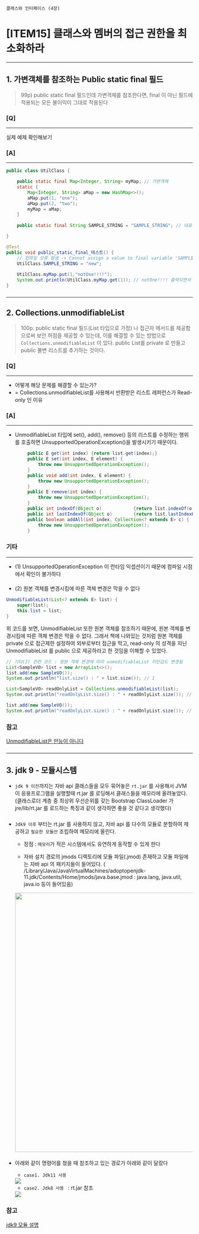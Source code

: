 `클래스와 인터페이스 (4장)`

# [ITEM15] 클래스와 멤버의 접근 권한을 최소화하라

----
## 1. 가변객체를 참조하는 Public static final 필드

> 99p) public static final 필드인데 가변객체를 참조한다면,
final 이 아닌 필드에 적용되는 모든 불이익이 그대로 적용된다


### [Q]
___
실제 예제 확인해보기

### [A]
___
``` java
public class UtilClass {

    public static final Map<Integer, String> myMap; // 가변객체
    static {
        Map<Integer, String> aMap = new HashMap<>();
        aMap.put(1, "one");
        aMap.put(2, "two");
        myMap = aMap;
    }
    
    public static final String SAMPLE_STRING = "SAMPLE_STRING"; // 대표적인 불변 객체 String

}
```
``` java
@Test
public void public_static_final_테스트() {
    // 컴파일 오류 발생 -> Cannot assign a value to final variable 'SAMPLE_STRING'
    UtilClass.SAMPLE_STRING = "new"; 
    
    UtilClass.myMap.put(1,"notOne!!!!");
    System.out.println(UtilClass.myMap.get(1)); // notOne!!!! 출력되면서 값 변경 가능 확인 
}

```
###

---


## 2. Collections.unmodifiableList

> 100p. public static final 필드(List 타입으로 가정) 나 접근자 메서드를 제공함으로써 보안 허점을 제공할 수 있는데, 이를 해결할 수 있는 방법으로 `Collections.unmodifiableList` 이 있다. public List를 private 로 만들고 public 불변 리스트를 추가하는 것이다.


### [Q] 
___
* 어떻게 해당 문제를 해결할 수 있는가? 
* = Collections.unmodifiableList를 사용해서 반환받은 리스트 레퍼런스가 Read-only 인 이유

### [A]
___
 * UnmodifiableList 타입에 set(), add(), remove() 등의 리스트를 수정하는 행위를 호출하면 UnsupportedOperationException()을 발생시키기 때문이다.
``` java
        public E get(int index) {return list.get(index);}
        public E set(int index, E element) {
            throw new UnsupportedOperationException();
        }
        public void add(int index, E element) {
            throw new UnsupportedOperationException();
        }
        public E remove(int index) {
            throw new UnsupportedOperationException();
        }
        public int indexOf(Object o)            {return list.indexOf(o);}
        public int lastIndexOf(Object o)        {return list.lastIndexOf(o);}
        public boolean addAll(int index, Collection<? extends E> c) {
            throw new UnsupportedOperationException();
        }
```  

### 기타
___
* (1) UnsupportedOperationException 이 런타임 익셉션이기 때문에 컴파일 시점에서 확인이 불가하다
####
* (2) 원본 객체를 변경시킴에 따른 객체 변경은 막을 수 없다
``` java
UnmodifiableList(List<? extends E> list) {
    super(list);
    this.list = list;
}
```

위 코드를 보면, UnmodifiableList 또한 원본 객체를 참조하기 때문에, 원본 객체를 변경시킴에 따른 객체 변경은 막을 수 없다.
그래서 책에 나와있는 것처럼 원본 객체를 private 으로 접근제한 설정하여 외부로부터 접근을 막고, 
read-only 의 성격을 지닌 UnmodifiableList 를 public 으로 제공하라고 한 것임을 이해할 수 있었다.

``` java
// 기타(2) 관련 코드 : 원본 객체 변경에 따라 unmodifiableList 리턴값도 변경됨
List<SampleVO> list = new ArrayList<>();
list.add(new SampleVO());
System.out.println("list.size() : " + list.size()); // 1

List<SampleVO> readOnlyList = Collections.unmodifiableList(list);
System.out.println("readOnlyList.size() : " + readOnlyList.size()); // 1

list.add(new SampleVO());
System.out.println("readOnlyList.size() : " + readOnlyList.size()); // 2
```
### 참고
[UnmodifiableList은 만능이 아니다](https://ecsimsw.tistory.com/entry/unmodifiableList%EC%9D%80-%EB%A7%8C%EB%8A%A5%EC%9D%B4-%EC%95%84%EB%8B%88%EB%8B%A4)
###

----

## 3. jdk 9 - 모듈시스템


* `jdk 9 이전`까지는 자바 api 클래스들을 모두 묶어놓은 `rt.jar` 를 사용해서
JVM 이 응용프로그램을 실행할때 rt.jar 를 로딩해서 클래스들을 메모리에 올려놓았다.
(클래스로더 계층 중 최상위 우선순위를 갖는 Bootstrap ClassLoader  가
jre/lib/rt.jar 를 로드하는 특징과 같이 생각하면 좋을 것 같다고 생각했다)
###
* `Jdk9 이후` 부터는  rt.jar 를 사용하지 않고, 자바 api 를 다수의 모듈로 분할하여 제공하고 `필요한 모듈만` 조립하여 메모리에 올린다.
  * 장점 : `메모리`가 적은 시스템에서도 유연하게 동작할 수 있게 한다

  * 자바 설치 경로의 jmods 디렉토리에 모듈 파일(.jmod) 존재하고 모듈 파일에는 자바 api 의 패키지들이 들어있다. ( /Library/Java/JavaVirtualMachines/adoptopenjdk-11.jdk/Contents/Home/jmods/java.base.jmod
  : java.lang, java.util, java.io 등이 들어있음)
  
  <img width="700" src="https://user-images.githubusercontent.com/83405795/167402836-6c2c5dcd-728a-4e41-8cb3-8712018d358f.png">

####
* 아래와 같이 명령어를 쳤을 때 참조하고 있는 경로가 아래와 같이 달랐다
  * `case1. Jdk11 사용`
  <img src="https://user-images.githubusercontent.com/83405795/167402863-0d805943-3569-44a4-a564-a439a6f9105b.png">

  * `case2. Jdk8 사용 ` : rt.jar 참조
  <img src="https://user-images.githubusercontent.com/83405795/167402854-a5866ef1-3c45-47a7-852c-3f4255bbcf5c.png">


### 참고
[jdk9 모듈 설명](https://www.youtube.com/watch?v=cfs2wjfp5xE)
